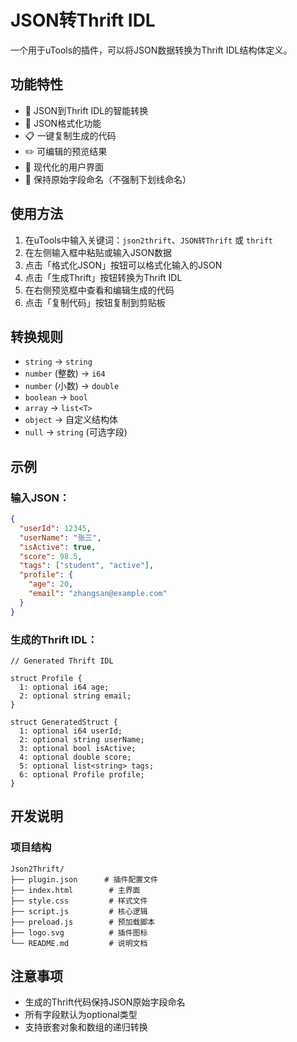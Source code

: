 # JSON转Thrift IDL

一个用于uTools的插件，可以将JSON数据转换为Thrift IDL结构体定义。

## 功能特性

- 🔄 JSON到Thrift IDL的智能转换
- 📝 JSON格式化功能
- 📋 一键复制生成的代码
- ✏️ 可编辑的预览结果
- 🎨 现代化的用户界面
- 🔧 保持原始字段命名（不强制下划线命名）

## 使用方法

1. 在uTools中输入关键词：`json2thrift`、`JSON转Thrift` 或 `thrift`
2. 在左侧输入框中粘贴或输入JSON数据
3. 点击「格式化JSON」按钮可以格式化输入的JSON
4. 点击「生成Thrift」按钮转换为Thrift IDL
5. 在右侧预览框中查看和编辑生成的代码
6. 点击「复制代码」按钮复制到剪贴板

## 转换规则

- `string` → `string`
- `number` (整数) → `i64`
- `number` (小数) → `double`
- `boolean` → `bool`
- `array` → `list<T>`
- `object` → 自定义结构体
- `null` → `string` (可选字段)

## 示例

### 输入JSON：
```json
{
  "userId": 12345,
  "userName": "张三",
  "isActive": true,
  "score": 98.5,
  "tags": ["student", "active"],
  "profile": {
    "age": 20,
    "email": "zhangsan@example.com"
  }
}
```

### 生成的Thrift IDL：
```thrift
// Generated Thrift IDL

struct Profile {
  1: optional i64 age;
  2: optional string email;
}

struct GeneratedStruct {
  1: optional i64 userId;
  2: optional string userName;
  3: optional bool isActive;
  4: optional double score;
  5: optional list<string> tags;
  6: optional Profile profile;
}
```

## 开发说明

### 项目结构
```
Json2Thrift/
├── plugin.json      # 插件配置文件
├── index.html        # 主界面
├── style.css         # 样式文件
├── script.js         # 核心逻辑
├── preload.js        # 预加载脚本
├── logo.svg          # 插件图标
└── README.md         # 说明文档
```

## 注意事项

- 生成的Thrift代码保持JSON原始字段命名
- 所有字段默认为optional类型
- 支持嵌套对象和数组的递归转换